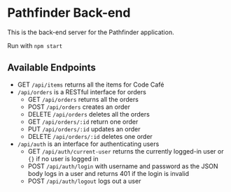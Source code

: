 # Pathfinder Back-end

This is the back-end server for the Pathfinder application.

Run with `npm start`

## Available Endpoints

- GET `/api/items` returns all the items for Code Café
- `/api/orders` is a RESTful interface for orders
    - GET `/api/orders` returns all the orders
    - POST `/api/orders` creates an order
    - DELETE `/api/orders` deletes all the orders
    - GET `/api/orders/:id` return one order
    - PUT `/api/orders/:id` updates an order
    - DELETE `/api/orders/:id` deletes one order
- `/api/auth` is an interface for authenticating users
    - GET `/api/auth/current-user` returns the currently logged-in user or `{}` if no user is logged in
    - POST `/api/auth/login` with username and password as the JSON body logs in a user and returns 401 if the login is invalid
    - POST `/api/auth/logout` logs out a user
